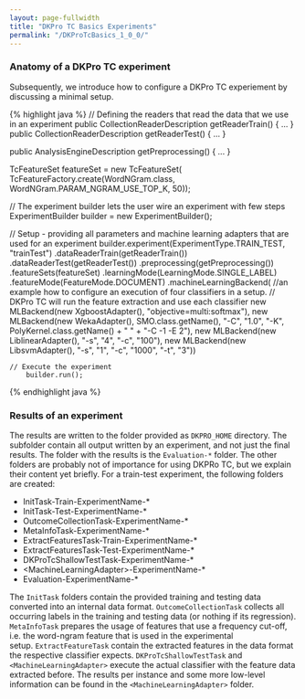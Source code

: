 ```yaml
---
layout: page-fullwidth
title: "DKPro TC Basics Experiments"
permalink: "/DKProTcBasics_1_0_0/"
---
```


### Anatomy of a DKPro TC experiment

Subsequently, we introduce how to configure a DKPro TC experiement by discussing a minimal setup.

{% highlight java %}
// Defining the readers that read the data that we use in an experiment
public CollectionReaderDescription getReaderTrain() { ... }
public CollectionReaderDescription getReaderTest() { ... }

public AnalysisEngineDescription getPreprocessing() { ... }

TcFeatureSet featureSet = new TcFeatureSet(
				TcFeatureFactory.create(WordNGram.class, 
							WordNGram.PARAM_NGRAM_USE_TOP_K, 50));

// The experiment builder lets the user wire an experiment with few steps
 ExperimentBuilder builder = new ExperimentBuilder();
 
 // Setup - providing all parameters and machine learning adapters that are used for an experiment
        builder.experiment(ExperimentType.TRAIN_TEST, "trainTest")
                .dataReaderTrain(getReaderTrain())
                .dataReaderTest(getReaderTest())
                .preprocessing(getPreprocessing())
                .featureSets(featureSet)
                .learningMode(LearningMode.SINGLE_LABEL)
                .featureMode(FeatureMode.DOCUMENT)
                .machineLearningBackend(
                        //an example how to configure an execution of four classifiers in a setup.
                        // DKPro TC will run the feature extraction and use each classifier
                        new MLBackend(new XgboostAdapter(), "objective=multi:softmax"),
                        new MLBackend(new WekaAdapter(), SMO.class.getName(), "-C", "1.0", "-K",
                                PolyKernel.class.getName() + " " + "-C -1 -E 2"),
                        new MLBackend(new LiblinearAdapter(), "-s", "4", "-c", "100"),
                        new MLBackend(new LibsvmAdapter(), "-s", "1", "-c", "1000", "-t", "3"))
			
	// Execute the experiment		
        builder.run();

{% endhighlight java %}

### Results of an experiment
The results are written to the folder provided as `DKPRO_HOME` directory. The subfolder contain all output written by an experiment, and not just the final results. The folder with the results is the `Evaluation-*` folder. The other folders are probably not of importance for using DKPRo TC, but we explain their content yet briefly. For a train-test experiment, the following folders are created:

* InitTask-Train-ExperimentName-*
* InitTask-Test-ExperimentName-*
* OutcomeCollectionTask-ExperimentName-*
* MetaInfoTask-ExperimentName-*
* ExtractFeaturesTask-Train-ExperimentName-*
* ExtractFeaturesTask-Test-ExperimentName-*
* DKProTcShallowTestTask-ExperimentName-*
* \<MachineLearningAdapter>-ExperimentName-*
* Evaluation-ExperimentName-*

The `InitTask` folders contain the provided training and testing data converted into an internal data format. `OutcomeCollectionTask` collects all occurring labels in the training and testing data (or nothing if its regression). `MetaInfoTask` prepares the usage of features that use a frequency cut-off, i.e. the word-ngram feature that is used in the experimental setup. `ExtractFeatureTask` contain the extracted features in the data format the respective classifier expects. `DKProTcShallowTestTask` and `<MachineLearningAdapter>` execute the actual classifier with the feature data extracted before. The results per instance and some more low-level information can be found in the `<MachineLearningAdapter>` folder.
